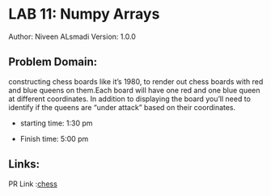 # LAB 11: Numpy Arrays
Author: Niveen ALsmadi Version: 1.0.0

## Problem Domain: 

constructing chess boards like it’s 1980, to render out chess boards with red and blue queens on them.Each board will have one red and one blue queen at different coordinates. In addition to displaying the board you’ll need to identify if the queens are “under attack” based on their coordinates.

- starting time: 1:30 pm

- Finish time: 5:00 pm

## Links:
PR Link :[chess](https://github.com/NiveenAlSmadi/chess-board/pull/1)